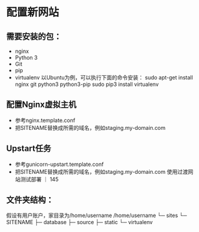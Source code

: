 配置新网站
=========
## 需要安装的包：
* nginx
* Python 3
* Git
* pip
* virtualenv
以Ubuntu为例，可以执行下面的命令安装：
sudo apt-get install nginx git python3 python3-pip
sudo pip3 install virtualenv
## 配置Nginx虚拟主机
* 参考nginx.template.conf
* 把SITENAME替换成所需的域名，例如staging.my-domain.com
## Upstart任务
* 参考gunicorn-upstart.template.conf
* 把SITENAME替换成所需的域名，例如staging.my-domain.com
使用过渡网站测试部署 ｜ 145
## 文件夹结构：
假设有用户账户，家目录为/home/username
/home/username
└─ sites
└─ SITENAME
├─ database
├─ source
├─ static
└─ virtualenv
